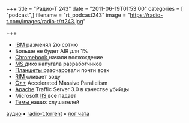+++
title = "Радио-Т 243"
date = "2011-06-19T01:53:00"
categories = [ "podcast",]
filename = "rt_podcast243"
image = "https://radio-t.com/images/radio-t/rt243.jpg"

+++

- [IBM ](http://blogs.wsj.com/digits/2011/06/16/happy-100th-birthday-ibm/?mod=e2tw)разменял 2ю сотню
- Больше не будет AIR для 1%
- [Chromebook ](http://habrahabr.ru/blogs/google_chrome/121187/)начали восхождение
- [MS ](http://arstechnica.com/microsoft/news/2011/06/html5-centric-windows-8-leaves-microsoft-developers-horrified.ars)дико напугала разработчиков
- [Планшеты ](http://www.mobile-review.com/fullnews/main/2011/June/17.shtml)разочаровали почти всех
- [RIM ](http://www.loopinsight.com/2011/06/16/rim-implodes-announces-layoffs-500000-playbooks-shipped/)сливает воду
- [C++](http://habrahabr.ru/blogs/cpp/121941/) Accelerated Massive Parallelism
- [Apache](http://www.opennet.ru/opennews/art.shtml?num=30868) Traffic Server 3.0 в качестве убийцы
- Microsoft [IIS ](http://habrahabr.ru/blogs/internet/120839/)все падает
- [Темы ](http://new.radio-t.com/2011/06/243.html)наших слушателей

[аудио](http://archive.rucast.net/radio-t/media/rt_podcast243.mp3) • [radio-t.torrent](http://www.radio-t.com/torrents/rt_podcast243.mp3.torrent) • [лог чата](http://chat.radio-t.com/logs/radio-t-243.html)<audio src="http://archive.rucast.net/radio-t/media/rt_podcast243.mp3" preload="none"></audio>
